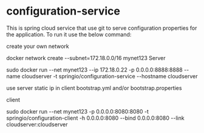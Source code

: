 # configuration-service

This is spring cloud service that use git to serve configuration properties for the application. To run it use the below command:



create your own network


docker network create --subnet=172.18.0.0/16 mynet123
Server



sudo docker run --net mynet123 --ip 172.18.0.22 -p 0.0.0.0:8888:8888 --name cloudserver  -t springio/configuration-service --hostname cloudserver

use server static ip in client bootstrap.yml and/or bootstrap.properties

client 

sudo docker run --net mynet123 -p 0.0.0.0:8080:8080 -t springio/configuration-client -h 0.0.0.0:8080 --bind 0.0.0.0:8080 --link cloudserver:cloudserver


